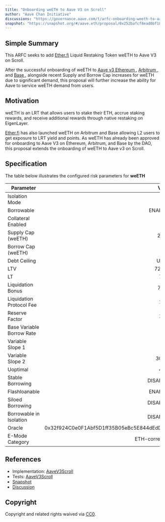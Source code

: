 ```yaml
---
title: "Onboarding weETH to Aave V3 on Scroll"
author: "Aave Chan Initiative"
discussions: "https://governance.aave.com/t/arfc-onboarding-weeth-to-aave-v3-on-scroll/18301"
snapshot: "https://snapshot.org/#/aave.eth/proposal/0x252bafcf8ead0bf1869b7ba9fef430caf3977dfd1e1f84e2e4bc1842e83520b4"
---
```


## Simple Summary

This ARFC seeks to add [Ether.fi](http://ether.fi/) Liquid Restaking Token weETH to Aave V3 on Scroll.

After the successful onboarding of weETH to [Aave v3 Ethereum ](https://vote.onaave.com/proposal/?proposalId=74&ipfsHash=0x227ef8b0f49775f64100ec697bc4e67b0739bd1ff08788b1f6b48a66e1d57bf7), [Arbitrum ](https://vote.onaave.com/proposal/?proposalId=76&ipfsHash=0x78778591515790b337fcdcc2a02d49dc58e98cad614c33d61e1173bc6194729d), and [Base ](https://governance.aave.com/t/arfc-onboarding-of-weeth-to-aave-v3-on-base/17691), alongside recent Supply and Borrow Cap increases for weETH due to significant demand, this proposal will further increase the ability for Aave to service weETH demand from users.

## Motivation

weETH is an LRT that allows users to stake their ETH, accrue staking rewards, and receive additional rewards through native restaking on EigenLayer.

[Ether.fi](http://ether.fi/) has also launched weETH on Arbitrum and Base allowing L2 users to get exposure to LRT yield and points. As weETH has already been approved for onboarding to Aave V3 on Ethereum, Arbitrum, and Base by the DAO, this proposal extends the onboarding of weETH to Aave v3 on Scroll.

## Specification

The table below illustrates the configured risk parameters for **weETH**

| Parameter                 |                                      Value |
| ------------------------- | -----------------------------------------: |
| Isolation Mode            |                                      false |
| Borrowable                |                                    ENABLED |
| Collateral Enabled        |                                       true |
| Supply Cap (weETH)        |                                      2,000 |
| Borrow Cap (weETH)        |                                        400 |
| Debt Ceiling              |                                      USD 0 |
| LTV                       |                                     72.5 % |
| LT                        |                                       75 % |
| Liquidation Bonus         |                                      7.5 % |
| Liquidation Protocol Fee  |                                       10 % |
| Reserve Factor            |                                       15 % |
| Base Variable Borrow Rate |                                        0 % |
| Variable Slope 1          |                                        7 % |
| Variable Slope 2          |                                      300 % |
| Uoptimal                  |                                       45 % |
| Stable Borrowing          |                                   DISABLED |
| Flashloanable             |                                    ENABLED |
| Siloed Borrowing          |                                   DISABLED |
| Borrowable in Isolation   |                                   DISABLED |
| Oracle                    | 0x32f924C0e0F1Abf5D1ff35B05eBc5E844dEdD2A9 |
| E-Mode Category           |                             ETH-correlated |

## References

- Implementation: [AaveV3Scroll](https://github.com/bgd-labs/aave-proposals-v3/blob/main/src/20240731_AaveV3Scroll_OnboardingWeETHToAaveV3OnScroll/AaveV3Scroll_OnboardingWeETHToAaveV3OnScroll_20240731.sol)
- Tests: [AaveV3Scroll](https://github.com/bgd-labs/aave-proposals-v3/blob/main/src/20240731_AaveV3Scroll_OnboardingWeETHToAaveV3OnScroll/AaveV3Scroll_OnboardingWeETHToAaveV3OnScroll_20240731.t.sol)
- [Snapshot](https://snapshot.org/#/aave.eth/proposal/0x252bafcf8ead0bf1869b7ba9fef430caf3977dfd1e1f84e2e4bc1842e83520b4)
- [Discussion](https://governance.aave.com/t/arfc-onboarding-weeth-to-aave-v3-on-scroll/18301)

## Copyright

Copyright and related rights waived via [CC0](https://creativecommons.org/publicdomain/zero/1.0/).
